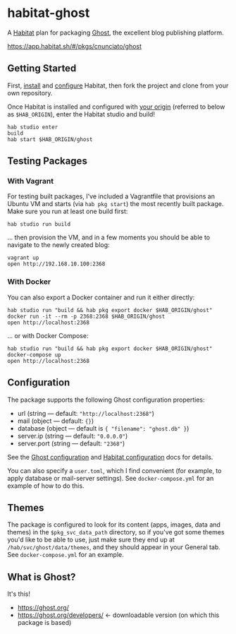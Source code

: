 # habitat-ghost

A [Habitat](https://www.habitat.sh/) plan for packaging [Ghost](https://ghost.org/), the excellent blog publishing platform.

https://app.habitat.sh/#/pkgs/cnunciato/ghost

## Getting Started

First, [install](https://www.habitat.sh/docs/get-habitat/) and [configure](https://www.habitat.sh/tutorials/getting-started/mac/setup-environment/) Habitat, then fork the project and clone from your own repository.

Once Habitat is installed and configured with [your origin](https://www.habitat.sh/docs/share-packages-overview/) (referred to below as `$HAB_ORIGIN`), enter the Habitat studio and build!

```
hab studio enter
build
hab start $HAB_ORIGIN/ghost
```

## Testing Packages

### With Vagrant

For testing built packages, I've included a Vagrantfile that provisions an Ubuntu VM and starts (via `hab pkg start`) the most recently built package. Make sure you run at least one build first:

```
hab studio run build
```

... then provision the VM, and in a few moments you should be able to navigate to the newly created blog:

```
vagrant up
open http://192.168.10.100:2368
```

### With Docker

You can also export a Docker container and run it either directly:

```
hab studio run "build && hab pkg export docker $HAB_ORIGIN/ghost"
docker run -it --rm -p 2368:2368 $HAB_ORIGIN/ghost
open http://localhost:2368
```

... or with Docker Compose:

```
hab studio run "build && hab pkg export docker $HAB_ORIGIN/ghost"
docker-compose up
open http://localhost:2368
```

## Configuration

The package supports the following Ghost configuration properties:

  * url (string &mdash; default: `"http://localhost:2368"`)
  * mail (object &mdash; default: `{}`)
  * database (object &mdash; default is `{ "filename": "ghost.db" }`)
  * server.ip (string &mdash; default: `"0.0.0.0"`)
  * server.port (string &mdash; default: `"2368"`)

See the [Ghost configuration](http://support.ghost.org/config/) and [Habitat configuration](https://www.habitat.sh/docs/run-packages-apply-config-updates/) docs for details.

You can also specify a `user.toml`, which I find convenient (for example, to apply database or mail-server settings). See `docker-compose.yml` for an example of how to do this.

## Themes

The package is configured to look for its content (apps, images, data and themes) in the `$pkg_svc_data_path` directory, so if you've got some themes you'd like to be able to use, just make sure they end up at `/hab/svc/ghost/data/themes`, and they should appear in your General tab. See `docker-compose.yml` for an example.

## What is Ghost?

It's this!

* https://ghost.org/
* https://ghost.org/developers/ &larr; downloadable version (on which this package is based)
